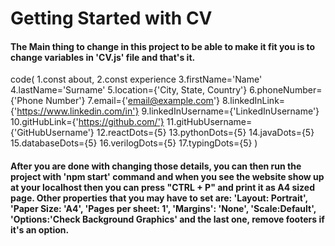 # Getting Started with CV

#### The Main thing to change in this project to be able to make it fit you is to change variables in 'CV.js' file and that's it.

code(
1.const about, 
2.const experience 
3.firstName='Name'
4.lastName='Surname'
5.location={'City, State, Country'}
6.phoneNumber={'Phone Number'}
7.email={'email@example.com'}
8.linkedInLink={'https://www.linkedin.com/in'}
9.linkedInUsername={'LinkedInUsername'}
10.gitHubLink={'https://github.com/'}
11.gitHubUsername={'GitHubUsername'}
12.reactDots={5}
13.pythonDots={5}
14.javaDots={5}
15.databaseDots={5}
16.verilogDots={5}
17.typingDots={5}
)



#### After you are done with changing those details, you can then run the project with 'npm start' command and when you see the website show up at your localhost then you can press "CTRL + P" and print it as A4 sized page. Other properties that you may have to set are: 'Layout: Portrait', 'Paper Size: 'A4', 'Pages per sheet: 1', 'Margins': 'None', 'Scale:Default', 'Options:'Check Background Graphics' and the last one, remove footers if it's an option.
